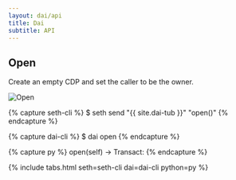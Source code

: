 ```yaml
---
layout: dai/api
title: Dai
subtitle: API
---
```


## Open

Create an empty CDP and set the caller to be the owner.

![Open](https://user-images.githubusercontent.com/5028/30352570-b4c0f6a2-9874-11e7-8ca3-336531da4c0d.png)

{% capture seth-cli %}
  $ seth send "{{ site.dai-tub }}" "open()"
{% endcapture %}

{% capture dai-cli %}
  $ dai open
{% endcapture %}

{% capture py %}
  open(self) -> Transact:
{% endcapture %}

{% include tabs.html seth=seth-cli dai=dai-cli python=py %}

